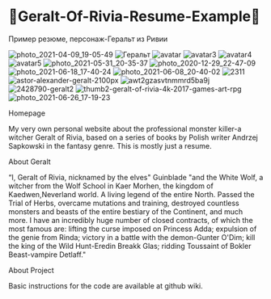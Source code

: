# 🐺Geralt-Of-Rivia-Resume-Example🐺

Пример резюме, персонаж-Геральт из Ривии

![photo_2021-04-09_19-05-49](https://user-images.githubusercontent.com/56477695/122649709-c2690100-d137-11eb-8588-e9ce5adff3e6.jpg)
![Геральт](https://user-images.githubusercontent.com/56477695/119560504-b2663780-bdac-11eb-8ff9-8ba013025ea2.jpg)
![avatar](https://user-images.githubusercontent.com/56477695/120183567-8a495f00-c218-11eb-9ab8-e6fd698758ba.jpg)
![avatar3](https://user-images.githubusercontent.com/56477695/120183577-8cabb900-c218-11eb-94a0-05ec88f17b25.png)
![avatar4](https://user-images.githubusercontent.com/56477695/120183590-8fa6a980-c218-11eb-9b83-d888d7b905bc.png)
![avatar5](https://user-images.githubusercontent.com/56477695/120183598-92090380-c218-11eb-9ba2-5c68bba506cb.jpg)
![photo_2021-05-31_20-35-37](https://user-images.githubusercontent.com/56477695/120536198-8837f980-c3ec-11eb-8bcf-dd8a00a38769.jpg)
![photo_2020-12-29_22-47-09](https://user-images.githubusercontent.com/56477695/120536236-9128cb00-c3ec-11eb-93ea-4bc71bf8a8b2.jpg)
![photo_2021-06-18_17-40-24](https://user-images.githubusercontent.com/56477695/122649538-eaa43000-d136-11eb-95f8-75b434605720.jpg)
![photo_2021-06-08_20-40-02](https://user-images.githubusercontent.com/56477695/122649540-eed04d80-d136-11eb-9c16-316c55288f71.jpg)
![2311](https://user-images.githubusercontent.com/56477695/122649663-82a21980-d137-11eb-9d11-beb363dbd5ff.jpg)
![astor-alexander-geralt-2100px](https://user-images.githubusercontent.com/56477695/122649670-89309100-d137-11eb-8e6a-293705a40877.jpg)
![awt2gzasvtnmmrd5ba9j](https://user-images.githubusercontent.com/56477695/122649673-8cc41800-d137-11eb-80a5-f0c559e6fe19.jpg)
![2428790-geralt2](https://user-images.githubusercontent.com/56477695/122649678-9188cc00-d137-11eb-9006-346261a21ee0.png)
![thumb2-geralt-of-rivia-4k-2017-games-art-rpg](https://user-images.githubusercontent.com/56477695/122649686-98afda00-d137-11eb-9489-9067055ca166.jpg)
![photo_2021-06-26_17-19-23](https://user-images.githubusercontent.com/56477695/123520833-80056e00-d6bb-11eb-8745-8a657d48cc04.jpg)

Homepage

My very own personal website about the professional monster killer-a witcher Geralt of Rivia, based on a series of books by Polish writer Andrzej Sapkowski in the fantasy genre. This is mostly just a resume.

About Geralt

“I, Geralt of Rivia, nicknamed by the elves" Guinblade "and the White Wolf, a witcher from the Wolf School in Kaer Morhen, the kingdom of Kaedwen,Neverland world. A living legend of the entire North. Passed the Trial of Herbs, overcame mutations and training, destroyed countless monsters and beasts of the entire bestiary of the Continent, and much more. I have an incredibly huge number of closed contracts, of which the most famous are: lifting the curse imposed on Princess Adda; expulsion of the genie from Rinda; victory in a battle with the demon-Gunter O'Dim; kill the king of the Wild Hunt-Eredin Breakk Glas; ridding Toussaint of Bokler Beast-vampire Detlaff."

About Project

Basic instructions for the code are available at github wiki.
